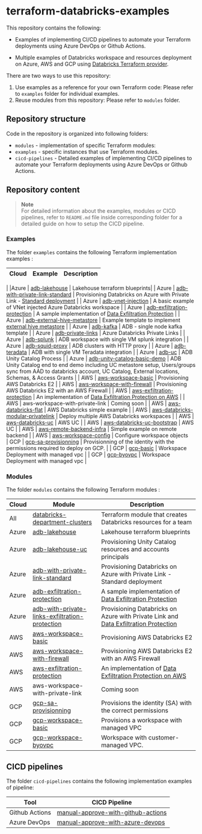 # terraform-databricks-examples

This repository contains the following:

- Examples of implementing CI/CD pipelines to automate your Terraform deployments using Azure DevOps or Github Actions.

- Multiple examples of Databricks workspace and resources deployment on Azure, AWS and GCP using [Databricks Terraform provider](https://registry.terraform.io/providers/databricks/databricks/latest/docs).

There are two ways to use this repository:

1. Use examples as a reference for your own Terraform code: Please refer to `examples` folder for individual examples.
2. Reuse modules from this repository: Please refer to `modules` folder.

## Repository structure

Code in the repository is organized into following folders:

- `modules` - implementation of specific Terraform modules:
- `examples` - specific instances that use Terraform modules.
- `cicd-pipelines` - Detailed examples of implementing CI/CD pipelines to automate your Terraform deployments using Azure DevOps or Github Actions.

## Repository content

> **Note**  
> For detailed information about the examples, modules or CICD pipelines, refer to `README.md` file inside corresponding folder for a detailed guide on how to setup the CICD pipeline.

### Examples

The folder `examples` contains the following Terraform implementation examples :

| Cloud | Example                                                                            | Description                                                                                                                                                   |
| ----- | ---------------------------------------------------------------------------------- | ------------------------------------------------------------------------------------------------------------------------------------------------------------- |
|
|Azure | [adb-lakehouse](examples/adb-lakehouse/)         | Lakehouse terraform blueprints|
| Azure | [adb-with-private-link-standard](examples/adb-with-private-link-standard/)         | Provisioning Databricks on Azure with Private Link - [Standard deployment](https://learn.microsoft.com/en-us/azure/databricks/administration-guide/cloud-configurations/azure/private-link-standard) |
| Azure | [adb-vnet-injection](examples/adb-vnet-injection/)                                 | A basic example of VNet injected Azure Databricks workspace                                                                                                                                          |
| Azure | [adb-exfiltration-protection](examples/adb-exfiltration-protection/)               | A sample implementation of [Data Exfiltration Protection](https://www.databricks.com/blog/2020/03/27/data-exfiltration-protection-with-azure-databricks.html)                                        |
| Azure | [adb-external-hive-metastore](examples/adb-external-hive-metastore/)               | Example template to implement [external hive metastore](https://learn.microsoft.com/en-us/azure/databricks/data/metastores/external-hive-metastore)                                                  |
| Azure | [adb-kafka](examples/adb-kafka/)                                                   | ADB - single node kafka template                                                                                                                                                                     |
| Azure | [adb-private-links](examples/adb-private-links/)                                   | Azure Databricks Private Links                                                                                                                                                                       |
| Azure | [adb-splunk](examples/adb-splunk/)                                                 | ADB workspace with single VM splunk integration                                                                                                                                                      |
| Azure | [adb-squid-proxy](examples/adb-squid-proxy/)                                       | ADB clusters with HTTP proxy                                                                                                                                                                         |
| Azure | [adb-teradata](examples/adb-teradata/)                                             | ADB with single VM Teradata integration                                                                                                                                                              |
| Azure | [adb-uc](examples/adb-uc/)                                                         | ADB Unity Catalog Process                                                                                                                                                                            |
| Azure | [adb-unity-catalog-basic-demo](examples/adb-unity-catalog-basic-demo/)             | ADB Unity Catalog end to end demo including UC metastore setup, Users/groups sync from AAD to databricks account, UC Catalog, External locations, Schemas, & Access Grants                           |
| AWS   | [aws-workspace-basic](examples/aws-workspace-basic/)                               | Provisioning AWS Databricks E2                                                                                                                                                                       |
| AWS   | [aws-workspace-with-firewall](examples/aws-workspace-with-firewall/)               | Provisioning AWS Databricks E2 with an AWS Firewall                                                                                                                                                  |
| AWS   | [aws-exfiltration-protection](examples/aws-exfiltration-protection/)               | An implementation of [Data Exfiltration Protection on AWS](https://www.databricks.com/blog/2021/02/02/data-exfiltration-protection-with-databricks-on-aws.html)                                      |
| AWS   | aws-workspace-with-private-link                                                    | Coming soon                                                                                                                                                                                          |
| AWS   | [aws-databricks-flat](examples/aws-databricks-flat/)                               | AWS Databricks simple example                                                                                                                                                                        |
| AWS   | [aws-databricks-modular-privatelink](examples/aws-databricks-modular-privatelink/) | Deploy multiple AWS Databricks workspaces                                                                                                                                                            |
| AWS   | [aws-databricks-uc](examples/aws-databricks-uc/)                                   | AWS UC                                                                                                                                                                                               |
| AWS   | [aws-databricks-uc-bootstrap](examples/aws-databricks-uc-bootstrap/)               | AWS UC                                                                                                                                                                                               |
| AWS   | [aws-remote-backend-infra](examples/aws-remote-backend-infra/)                     | Simple example on remote backend                                                                                                                                                                     |
| AWS   | [aws-workspace-config](examples/aws-workspace-config/)                             | Configure workspace objects                                                                                                                                                                         
| GCP   | [gcp-sa-provisionning](examples/gcp-sa-provisionning/)                                                                         |    Provisionning of the identity with the permissions required to deploy on GCP.                                                                                                                                 |
| GCP   | [gcp-basic](examples/gcp-basic/)                                                                         |    Workspace Deployment with managed vpc                                                                                                                              |
| GCP   | [gcp-byovpc](examples/gcp-byovpc/)                                                                         |    Workspace Deployment with managed vpc                                                                                                                              |
### Modules

The folder `modules` contains the following Terraform modules :

| Cloud | Module                                                                                                    | Description                                                                                                                                                                               |
| ----- |-----------------------------------------------------------------------------------------------------------|-------------------------------------------------------------------------------------------------------------------------------------------------------------------------------------------|
| All   | [databricks-department-clusters](modules/databricks-department-clusters/)                                 | Terraform module that creates Databricks resources for a team                                                                                                                             |
| Azure | [adb-lakehouse](modules/adb-lakehouse/)                                                                   | Lakehouse terraform blueprints                                                                                                                                                            |
| Azure | [adb-lakehouse-uc](modules/adb-lakehouse-uc/)                                                             | Provisioning Unity Catalog resources and accounts principals                                                                                                                              |
| Azure | [adb-with-private-link-standard](modules/adb-with-private-link-standard/)                                 | Provisioning Databricks on Azure with Private Link - Standard deployment                                                                                                                  |
| Azure | [adb-exfiltration-protection](modules/adb-exfiltration-protection/)                                       | A sample implementation of [Data Exfiltration Protection](https://www.databricks.com/blog/2020/03/27/data-exfiltration-protection-with-azure-databricks.html)                             |
| Azure | [adb-with-private-links-exfiltration-protection](modules/adb-with-private-links-exfiltration-protection/) | Provisioning Databricks on Azure with Private Link and [Data Exfiltration Protection](https://www.databricks.com/blog/2020/03/27/data-exfiltration-protection-with-azure-databricks.html) |
| AWS   | [aws-workspace-basic](modules/aws-workspace-basic/)                                                       | Provisioning AWS Databricks E2                                                                                                                                                            |
| AWS   | [aws-workspace-with-firewall](modules/aws-workspace-with-firewall/)                                       | Provisioning AWS Databricks E2 with an AWS Firewall                                                                                                                                       |
| AWS   | [aws-exfiltration-protection](modules/aws-exfiltration-protection/)                                       | An implementation of [Data Exfiltration Protection on AWS](https://www.databricks.com/blog/2021/02/02/data-exfiltration-protection-with-databricks-on-aws.html)                           |
| AWS   | aws-workspace-with-private-link                                                                           | Coming soon                                                                                                                                                                               |
| GCP   | [gcp-sa-provisionning](modules/gcp-sa-provisionning/)                                                                                                |                  Provisions the identity (SA) with the correct permissions                                                                                                                                                                         |
| GCP   | [gcp-workspace-basic](modules/gcp-workspace-basic/)                                                                                                |                  Provisions a workspace with managed VPC                                                                                                                                                          |
| GCP   | [gcp-workspace-byovpc](modules/gcp-workspace-byovpc/)                                                                                                |                  Workspace with customer-managed VPC.                                                                                                                                                             |
## CICD pipelines

The folder `cicd-pipelines` contains the following implementation examples of pipeline:

| Tool           | CICD Pipeline                                                                            |
| -------------- | ---------------------------------------------------------------------------------------- |
| Github Actions | [manual-approve-with-github-actions](cicd-pipelines/manual-approve-with-github-actions/) |
| Azure DevOps   | [manual-approve-with-azure-devops](cicd-pipelines/manual-approve-with-azure-devops/)     |
